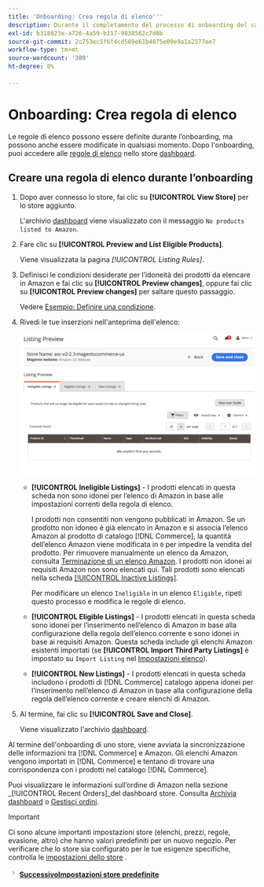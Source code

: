 ```yaml
---
title: 'Onboarding: Crea regola di elenco'''
description: Durante il completamento del processo di onboarding del canale di vendita Amazon, crea le regole di annuncio iniziali per generare gli elenchi Amazon per i tuoi prodotti [!DNL Commerce] .
exl-id: b318823e-a726-4a59-b117-9838562c7d8b
source-git-commit: 2c753ec5f6f4cd509e61b4875e09e9a1a2577ee7
workflow-type: tm+mt
source-wordcount: '389'
ht-degree: 0%

---
```


# Onboarding: Crea regola di elenco

Le regole di elenco possono essere definite durante l’onboarding, ma possono anche essere modificate in qualsiasi momento. Dopo l&#39;onboarding, puoi accedere alle [regole di elenco](./listing-rules.md) nello store [dashboard](./amazon-store-dashboard.md).

## Creare una regola di elenco durante l’onboarding

1. Dopo aver connesso lo store, fai clic su **[!UICONTROL View Store]** per lo store aggiunto.

   L&#39;archivio [dashboard](./amazon-store-dashboard.md) viene visualizzato con il messaggio `No products listed to Amazon`.

1. Fare clic su **[!UICONTROL Preview and List Eligible Products]**.

   Viene visualizzata la pagina _[!UICONTROL Listing Rules]_.

1. Definisci le condizioni desiderate per l’idoneità dei prodotti da elencare in Amazon e fai clic su **[!UICONTROL Preview changes]**, oppure fai clic su **[!UICONTROL Preview changes]** per saltare questo passaggio.

   Vedere [Esempio: Definire una condizione](./ob-define-condition-example.md).

1. Rivedi le tue inserzioni nell&#39;anteprima dell&#39;elenco:

   ![Anteprima elenco](assets/amazon-ob-listing-preview.png)

   - **[!UICONTROL Ineligible Listings]** - I prodotti elencati in questa scheda non sono idonei per l’elenco di Amazon in base alle impostazioni correnti della regola di elenco.

      I prodotti non consentiti non vengono pubblicati in Amazon. Se un prodotto non idoneo è già elencato in Amazon e si associa l’elenco Amazon al prodotto di catalogo [!DNL Commerce], la quantità dell’elenco Amazon viene modificata in `0` per impedire la vendita del prodotto. Per rimuovere manualmente un elenco da Amazon, consulta [Terminazione di un elenco Amazon](./end-listings-manually.md). I prodotti non idonei ai requisiti Amazon non sono elencati qui. Tali prodotti sono elencati nella scheda [[!UICONTROL Inactive Listings]](./inactive-listings.md).

      Per modificare un elenco `Ineligible` in un elenco `Eligible`, ripeti questo processo e modifica le regole di elenco.

   - **[!UICONTROL Eligible Listings]** - I prodotti elencati in questa scheda sono idonei per l’inserimento nell’elenco di Amazon in base alla configurazione della regola dell’elenco corrente e sono idonei in base ai requisiti Amazon. Questa scheda include gli elenchi Amazon esistenti importati (se **[!UICONTROL Import Third Party Listings]** è impostato su `Import Listing` nel [Impostazioni elenco](./listing-settings.md)).

   - **[!UICONTROL New Listings]** - I prodotti elencati in questa scheda includono i prodotti di  [!DNL Commerce] catalogo appena idonei per l’inserimento nell’elenco di Amazon in base alla configurazione della regola dell’elenco corrente e creare elenchi di Amazon.

1. Al termine, fai clic su **[!UICONTROL Save and Close]**.

   Viene visualizzato l&#39;archivio [dashboard](./amazon-store-dashboard.md).

Al termine dell&#39;onboarding di uno store, viene avviata la sincronizzazione delle informazioni tra [!DNL Commerce] e Amazon. Gli elenchi Amazon vengono importati in [!DNL Commerce] e tentano di trovare una corrispondenza con i prodotti nel catalogo [!DNL Commerce].

Puoi visualizzare le informazioni sull’ordine di Amazon nella sezione _[!UICONTROL Recent Orders]_del dashboard store. Consulta [Archivia dashboard](./amazon-store-dashboard.md) o [Gestisci ordini](./managing-orders.md).

>[!IMPORTANT]
>
>Ci sono alcune importanti impostazioni store (elenchi, prezzi, regole, evasione, altro) che hanno valori predefiniti per un nuovo negozio. Per verificare che lo store sia configurato per le tue esigenze specifiche, controlla le [impostazioni dello store](./default-store-settings.md) .

![Icona ](assets/btn-next.png) [**SuccessivoImpostazioni store predefinite**](./default-store-settings.md)
